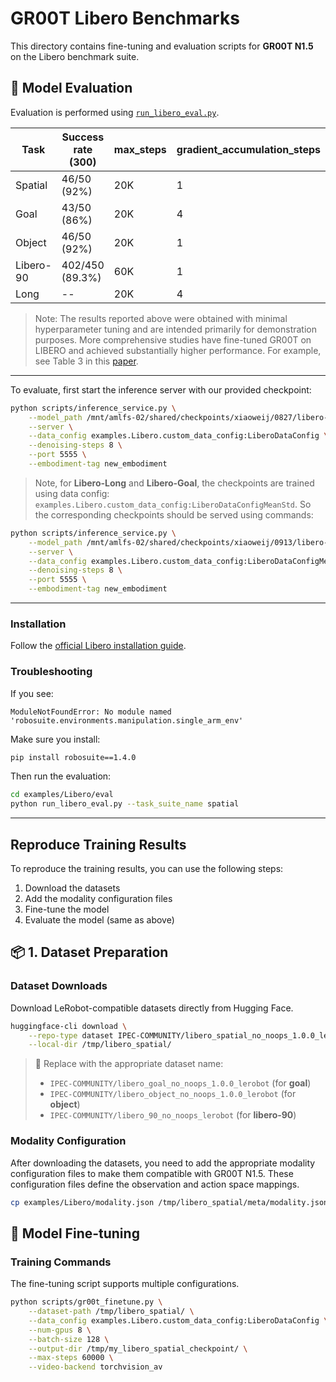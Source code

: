 # GR00T Libero Benchmarks

This directory contains fine-tuning and evaluation scripts for **GR00T N1.5** on the Libero benchmark suite.



## 🎯 Model Evaluation

Evaluation is performed using [`run_libero_eval.py`](https://github.com/NVIDIA/Isaac-GR00T/examples/Libero/eval/run_libero_eval.py).

<!-- TODO: Upload the checkpoint to Youliang's HF repo. -->
<!-- Spatial: /mnt/amlfs-02/shared/checkpoints/xiaoweij/0827/libero-checkpoints-20K/checkpoint-20000/ -->
<!-- Goal: /mnt/amlfs-02/shared/checkpoints/xiaoweij/0911/libero-goal-checkpoints-20K/ https://wandb.ai/nv-gear/huggingface/runs/wibov9ph?nw=nwuserxiaoweij -->
<!-- Object: /mnt/amlfs-02/shared/checkpoints/xiaoweij/0904/libero-object-checkpoints-20K/ https://wandb.ai/nv-gear/huggingface/runs/38tmzwcw?nw=nwuserxiaoweij -->
<!-- Libero-90: /mnt/amlfs-02/shared/checkpoints/xiaoweij/0905/libero-90-checkpoints-60K/  https://wandb.ai/nv-gear/huggingface/runs/3wpxrsri?nw=nwuserxiaoweij -->
<!-- Libero-Long: /mnt/amlfs-02/shared/checkpoints/xiaoweij/0914/libero-long-checkpoints-20K/ https://wandb.ai/nv-gear/huggingface/runs/yg3c6u4z?nw=nwuserxiaoweij  -->
<!-- TODO: Update with new number for Goal. -->

| Task        | Success rate (300) | max_steps | gradient_accumulation_steps | batch_size |
| ----------- | ------------------ | --------- | --------------------------- | ---------- |
| Spatial     | 46/50 (92%)        |    20K    |             1               |     128    |
| Goal        | 43/50 (86%)        |    20K    |             4               |     72     |
| Object      | 46/50 (92%)        |    20K    |             1               |     128    |
| Libero-90   | 402/450 (89.3%)    |    60K    |             1               |     128    |
| Long        | --                 |    20K    |             4               |     80     |


> Note: The results reported above were obtained with minimal hyperparameter tuning and are intended primarily for demonstration purposes. More comprehensive studies have fine-tuned GR00T on LIBERO and achieved substantially higher performance. For example, see Table 3 in this [paper](https://arxiv.org/pdf/2508.21112).
----

To evaluate, first start the inference server with our provided checkpoint:

<!-- TODO: Replace with Youliang's repo. -->
```bash
python scripts/inference_service.py \
    --model_path /mnt/amlfs-02/shared/checkpoints/xiaoweij/0827/libero-checkpoints-20K/checkpoint-20000 \
    --server \
    --data_config examples.Libero.custom_data_config:LiberoDataConfig \
    --denoising-steps 8 \
    --port 5555 \
    --embodiment-tag new_embodiment
```

> Note, for **Libero-Long** and **Libero-Goal**, the checkpoints are trained using data config: `examples.Libero.custom_data_config:LiberoDataConfigMeanStd`. So the corresponding checkpoints should be served using commands:
```bash
python scripts/inference_service.py \
    --model_path /mnt/amlfs-02/shared/checkpoints/xiaoweij/0913/libero-goal-checkpoints-20K/checkpoint-20000 \
    --server \
    --data_config examples.Libero.custom_data_config:LiberoDataConfigMeanStd \
    --denoising-steps 8 \
    --port 5555 \
    --embodiment-tag new_embodiment
```
----

### Installation

Follow the [official Libero installation guide](https://lifelong-robot-learning.github.io/LIBERO/html/getting_started/installation.html).

### Troubleshooting

If you see:
```
ModuleNotFoundError: No module named 'robosuite.environments.manipulation.single_arm_env'
```

Make sure you install:
```bash
pip install robosuite==1.4.0
```

Then run the evaluation:
```bash
cd examples/Libero/eval
python run_libero_eval.py --task_suite_name spatial
```

----

## Reproduce Training Results

To reproduce the training results, you can use the following steps:
1. Download the datasets
2. Add the modality configuration files
3. Fine-tune the model
4. Evaluate the model (same as above)

## 📦 1. Dataset Preparation

### Dataset Downloads
Download LeRobot-compatible datasets directly from Hugging Face.

```bash
huggingface-cli download \
    --repo-type dataset IPEC-COMMUNITY/libero_spatial_no_noops_1.0.0_lerobot \
    --local-dir /tmp/libero_spatial/
```

> 🔄 Replace with the appropriate dataset name:
> - `IPEC-COMMUNITY/libero_goal_no_noops_1.0.0_lerobot` (for **goal**)
> - `IPEC-COMMUNITY/libero_object_no_noops_1.0.0_lerobot` (for **object**)
> - `IPEC-COMMUNITY/libero_90_no_noops_lerobot` (for **libero-90**)

### Modality Configuration

After downloading the datasets, you need to add the appropriate modality configuration files to make them compatible with GR00T N1.5. These configuration files define the observation and action space mappings.

```bash
cp examples/Libero/modality.json /tmp/libero_spatial/meta/modality.json
```

## 🚀 Model Fine-tuning

### Training Commands

The fine-tuning script supports multiple configurations.

```bash
python scripts/gr00t_finetune.py \
    --dataset-path /tmp/libero_spatial/ \
    --data_config examples.Libero.custom_data_config:LiberoDataConfig \
    --num-gpus 8 \
    --batch-size 128 \
    --output-dir /tmp/my_libero_spatial_checkpoint/ \
    --max-steps 60000 \
    --video-backend torchvision_av
```
